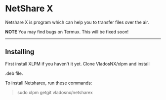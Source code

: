 # NetShare X

Netshare X is program which can help you to transfer files over the air.

**NOTE** You may find bugs on Termux. This will be fixed soon!

***

## Installing

First install XLPM if you haven't it yet. Clone VladosNX/xlpm and install

.deb file.

To install Netsharex, run these commands:

> sudo xlpm getgit vladosnx/netsharex
